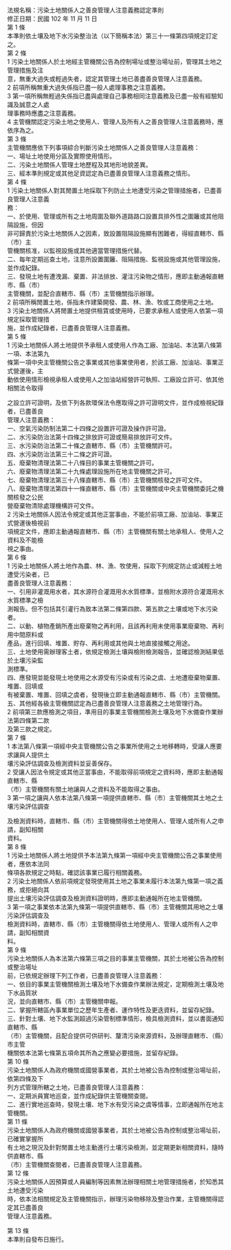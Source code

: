 法規名稱：污染土地關係人之善良管理人注意義務認定準則  
修正日期：民國 102 年 11 月 11 日  
第 1 條  
本準則依土壤及地下水污染整治法（以下簡稱本法）第三十一條第四項規定訂定之。  
第 2 條  
1 污染土地關係人於土地經主管機關公告為控制場址或整治場址前，管理其土地之管理措施及注  
意，無重大過失或輕過失者，認定其管理土地已善盡善良管理人注意義務。  
2 前項所稱無重大過失係指已盡一般人處理事務之注意義務。  
3 第一項所稱無輕過失係指已盡與處理自己事務相同注意義務及已盡一般有經驗知識及誠意之人處  
理事務時應盡之注意義務。  
4 主管機關認定污染土地之使用人、管理人及所有人之善良管理人注意義務時，應依序為之。  
第 3 條  
主管機關應依下列事項綜合判斷污染土地關係人之善良管理人注意義務：  
一、場址土地使用分區及實際使用情形。  
二、污染土地關係人管理土地歷程及其地形地貌差異。  
三、經本準則規定或其他足資認定為已盡善良管理人注意義務之情形。  
第 4 條  
1 污染土地關係人對其閒置土地採取下列防止土地遭受污染之管理措施者，已盡善良管理人注意義  
務：  
一、於使用、管理或所有之土地周圍及聯外道路路口設置具排外性之圍籬或其他阻隔設施，但因  
非可歸責於污染土地關係人之因素，致設置阻隔設施顯有困難者，得經直轄市、縣（市）主  
管機關核准，以監視設施或其他適當管理措施代替。  
二、每年定期巡查土地，注意所設置圍籬、阻隔措施、監視設施或其他管理設施，並作成紀錄。  
三、發現土地有遭洩漏、棄置、非法排放、灌注污染物之情形，應即主動通報直轄市、縣（市）  
主管機關，並配合直轄市、縣（市）主管機關指示辦理。  
2 前項所稱閒置土地，係指未作建築開發、農、林、漁、牧或工商使用之土地。  
3 污染土地關係人將閒置土地提供租賃或使用時，已要求承租人或使用人依第一項規定採取管理措  
施，並作成紀錄者，已盡善良管理人注意義務。  
第 5 條  
1 污染土地關係人將土地提供予承租人或使用人作為工廠、加油站、本法第八條第一項、本法第九  
條第一項中央主管機關公告之事業或其他事業使用者，於該工廠、加油站、事業正式營運後，主  
動依使用情形檢視承租人或使用人之加油站經營許可執照、工廠設立許可、依其他相關法令取得  


之設立許可證明，及依下列各款環保法令應取得之許可證明文件，並作成檢視紀錄者，已盡善良  
管理人注意義務：  
一、空氣污染防制法第二十四條之設置許可證及操作許可證。  
二、水污染防治法第十四條之排放許可證或簡易排放許可文件。  
三、水污染防治法第二十條之直轄市、縣（市）主管機關許可。  
四、水污染防治法第三十二條之許可證。  
五、廢棄物清理法第二十八條目的事業主管機關之許可。  
六、廢棄物清理法第二十九條處理設施所在地主管機關之許可。  
七、廢棄物清理法第三十八條直轄市、縣（市）主管機關核發之許可文件。  
八、廢棄物清理法第四十一條直轄市、縣（市）主管機關或中央主管機關委託之機關核發之公民  
營廢棄物清除處理機構許可文件。  
2 污染土地關係人因法令規定或其他正當事由，不能於前項工廠、加油站、事業正式營運後檢視前  
項規定文件，應即主動通報直轄市、縣（市）主管機關有關土地承租人、使用人之資料及不能檢  
視之事由。  
第 6 條  
1 污染土地關係人將土地作為農、林、漁、牧使用，採取下列規定防止或減輕土地遭受污染者，已  
盡善良管理人注意義務：  
一、引用非灌溉用水者，其水源符合灌溉用水水質標準，並檢附水源符合灌溉用水水質標準之檢  
測報告。但不包括其引灌行為致本法第二條第四款、第五款之土壤或地下水污染者。  
二、以動、植物產銷所產出廢棄物之再利用，且該再利用未使用事業廢棄物、再利用中間原料或  
產品，進行回填、堆置、貯存、再利用或其他與土地直接接觸之用途。  
三、土地使用需辦理客土者，依規定檢測土壤與檢附檢測報告，並確認檢測結果低於土壤污染監  
測標準。  
四、應發現並能發現土地使用之水源受有污染或有污染之虞、土地遭廢棄物棄置、堆置、回填或  
有被棄置、堆置、回填之虞者，發現後立即主動通報直轄市、縣（市）主管機關。  
五、其他經各級主管機關認定為已盡善良管理人注意義務之土地管理行為。  
2 前項第三款應檢測之項目，準用目的事業主管機關檢測土壤及地下水備查作業辦法第四條第二款  
及第三款之規定。  
第 7 條  
1 本法第八條第一項經中央主管機關公告之事業所使用之土地移轉時，受讓人應要求讓與人提供土  
壤污染評估調查及檢測資料並妥善保存。  
2 受讓人因法令規定或其他正當事由，不能取得前項規定之資料時，應即主動通報直轄市、縣  
（市）主管機關有關土地讓與人之資料及不能取得之事由。  
3 第一項之讓與人依本法第八條第一項提供直轄市、縣（市）主管機關其土地之土壤污染評估調查  


及檢測資料時，直轄市、縣（市）主管機關得依土地使用人、管理人或所有人之申請，副知相關  
資料。  
第 8 條  
1 污染土地關係人將土地提供予本法第九條第一項經中央主管機關公告之事業使用者，應依本法同  
條項各款規定之時點，確認該事業已履行相關義務。  
2 污染土地關係人依前項規定發現使用其土地之事業未履行本法第九條第一項之義務，或拒絕向其  
提出土壤污染評估調查及檢測資料證明時，應即主動通報所在地主管機關。  
3 第一項之事業依本法第九條第一項提供直轄市、縣（市）主管機關其用地之土壤污染評估調查及  
檢測資料時，直轄市、縣（市）主管機關得依土地使用人、管理人或所有人之申請，副知相關資  
料。  
第 9 條  
污染土地關係人為本法第六條第三項之目的事業主管機關，其於土地被公告為控制或整治場址  
前，已依規定辦理下列工作者，已盡善良管理人注意義務：  
一、依目的事業主管機關檢測土壤及地下水備查作業辦法規定，定期檢測土壤及地下水品質狀  
況，並向直轄市、縣（市）主管機關申報。  
二、掌握所轄區內事業單位之歷年生產者、運作特性及更迭資料，並留存紀錄。  
三、針對土壤、地下水監測超過污染管制標準情形，檢具檢測資料，並以書面通知直轄市、縣  
（市）主管機關，且配合提供可供研判、釐清污染來源資料，及辦理直轄市、（縣）市主管  
機關依本法第七條第五項命其所為之應變必要措施，並留存紀錄。  
第 10 條  
污染土地關係人為政府機關或國營事業者，其於土地被公告為控制或整治場址前，依第四條及下  
列方式管理所轄之土地，已盡善良管理人注意義務：  
一、定期派員實地巡查，並作成紀錄供主管機關查閱。  
二、進行實地巡查時，發現土壤、地下水有受污染之虞等情事，立即通報所在地主管機關。  
第 11 條  
污染土地關係人為政府機關或國營事業者，其於土地被公告為控制或整治場址前，已確實掌握所  
有土地之現況及針對閒置土地主動進行土壤污染檢測，並定期更新相關資料，隨時供直轄市、縣  
（市）主管機關查閱者，已盡善良管理人注意義務。  
第 12 條  
污染土地關係人因預算或人員編制等因素無法辦理相關土地管理措施者，於知悉其土地遭受污染  
時，依本法相關規定及主管機關指示，辦理污染物移除及整治作業，主管機關得認定其已盡善良  
管理人注意義務。  


第 13 條  
本準則自發布日施行。  



